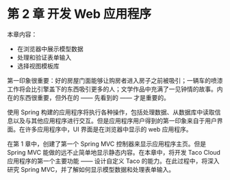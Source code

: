 # 第 2 章 开发 Web 应用程序

本章内容：

* 在浏览器中展示模型数据
* 处理和验证表单输入
* 选择视图模板库

第一印象很重要：好的房屋门面能够让购房者进入房子之前被吸引；一辆车的喷漆工作将会比引擎盖下的东西吸引更多的人；文学作品中充满了一见钟情的故事。内在的东西很重要，但外在的 —— 先看到的 —— 才是重要的。

使用 Spring 构建的应用程序将执行各种操作，包括处理数据、从数据库中读取信息以及与其他应用程序进行交互。但是应用程序用户得到的第一印象来自于用户界面。在许多应用程序中，UI 界面是在浏览器中显示的 web 应用程序。

在第 1 章中，创建了第一个 Spring MVC 控制器来显示应用程序主页。但是 Spring MVC 能做的远不止简单地显示静态内容。在本章中，将开发 Taco Cloud 应用程序的第一个主要功能 —— 设计自定义 Taco 的能力。在此过程中，将深入研究 Spring MVC，并了解如何显示模型数据和处理表单输入。

